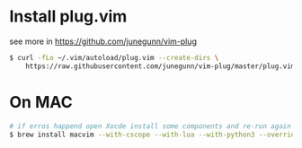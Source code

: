 # Install plug.vim
see more in https://github.com/junegunn/vim-plug
```bash
$ curl -fLo ~/.vim/autoload/plug.vim --create-dirs \
    https://raw.githubusercontent.com/junegunn/vim-plug/master/plug.vim
```

# On MAC

```bash
# if erros happend open Xocde install some components and re-run again
$ brew install macvim --with-cscope --with-lua --with-python3 --override-system-vim
```
